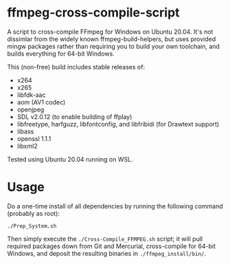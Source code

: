 # ffmpeg-cross-compile-script

A script to cross-compile FFmpeg for Windows on Ubuntu 20.04. It's not dissimlar from the widely known ffmpeg-build-helpers, but uses provided mingw packages rather than requiring you to build your own toolchain, and builds everything for 64-bit Windows.

This (non-free) build includes stable releases of:

* x264
* x265
* libfdk-aac
* aom (AV1 codec)
* openjpeg
* SDL v2.0.12 (to enable building of ffplay)
* libfreetype, harfguzz, libfontconfig, and libfribidi (for Drawtext support)
* libass
* openssl 1.1.1
* libxml2

Tested using Ubuntu 20.04 running on WSL.

# Usage

Do a one-time install of all dependencies by running the following command (probably as root):

`./Prep_System.sh`

Then simply execute the `./Cross-Compile_FFMPEG.sh` script; it will pull required packages down from Git and Mercurial, cross-compile for 64-bit Windows, and deposit the resulting binaries in `./ffmpeg_install/bin/`.
